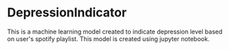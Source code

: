 # DepressionIndicator
This is a machine learning model created to indicate depression level based on user's spotify playlist.
This model is created using jupyter notebook.
